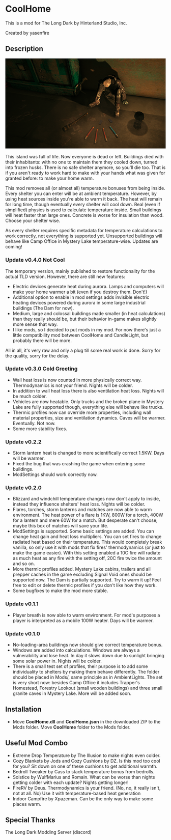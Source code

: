 # CoolHome
This is a mod for The Long Dark by Hinterland Studio, Inc.

Created by yasenfire

## Description

<img src="https://github.com/yasenfire/CoolHome/blob/main/Images/CoolHome.png"><br>

This island was full of life. Now everyone is dead or left. Buildings died with their inhabitants: with no one to maintain them they cooled down, turned into frozen husks. There is no safe shelter anymore, so you'll die too. That is if you aren't ready to work hard to make with your hands what was given for granted before: to make your home warm.

This mod removes all (or almost all) temperature bonuses from being inside. Every shelter you can enter will be at ambient temperature. However, by using heat sources inside you're able to warm it back. The heat will remain for long time, though eventually every shelter will cool down. Real (even if simplified) physics is used to calculate temperature inside. Small buildings will heat faster than large ones. Concrete is worse for insulation than wood. Choose your shelter wise.

As every shelter requires specific metadata for temperature calculations to work correctly, not everything is supported yet. Unsupported buildings will behave like Camp Office in Mystery Lake temperature-wise. Updates are coming!

### Update v0.4.0 Not Cool

The temporary version, mainly published to restore functionality for the actual TLD version. However, there are still new features:

- Electric devices generate heat during aurora. Lamps and computers will make your home warmer a bit (even if you destroy them. Don't!)
- Additional option to enable in mod settings adds invisible electric heating devices powered during aurora in some large industrial buildings (The Dam for now).
- Medium, large and colossal buildings made smaller (in heat calculations) than they really should be, but their behavior in-game makes slightly more sense that way.
- I like mods, so I decided to put mods in my mod. For now there's just a little compatibility mod between CoolHome and CandleLight, but probably there will be more.

All in all, it's very raw and only a plug till some real work is done. Sorry for the quality, sorry for the delay.

### Update v0.3.0 Cold Greeting

- Wall heat loss is now counted in more physically correct way. Thermodynamics is not your friend. Nights will be colder.
- In addition to wall heat loss there is also ventilation heat loss. Nights will be much colder.
- Vehicles are now heatable. Only trucks and the broken plane in Mystery Lake are fully supported though, everything else will behave like trucks.
- Thermic profiles now can override more properties, including wall material properties, size and ventilation dynamics. Caves will be warmer. Eventually. Not now.
- Some more stability fixes.

### Update v0.2.2

- Storm lantern heat is changed to more scientifically correct 1.5KW. Days will be warmer.
- Fixed the bug that was crashing the game when entering some buildings.
- ModSettings should work correctly now.

### Update v0.2.0

- Blizzard and windchill temperature changes now don't apply to inside, instead they influence shelters' heat loss. Nights will be colder.
- Flares, torches, storm lanterns and matches are now able to warm environment. The heat power of a flare is 1KW, 800W for a torch, 400W for a lantern and mere 60W for a match. But desperate can't choose; maybe this box of matches will save your life.
- ModSettings is supported. Some basic settings are added. You can change heat gain and heat loss multipliers. You can set fires to change radiated heat based on their temperature. This would completely break vanilla, so only use it with mods that fix fires' thermodynamics (or just to make the game easier). With this setting enabled a 10C fire will radiate as much heat as any fire with the setting off, 20C fire twice the amount and so on.
- More thermic profiles added. Mystery Lake cabins, trailers and all prepper caches in the game excluding Signal Void ones should be supported now. The Dam is partially supported. Try to warm it up! Feel free to edit or delete thermic profiles if you don't like how they work.
- Some bugfixes to make the mod more stable.

### Update v0.1.1

- Player breath is now able to warm environment. For mod's purposes a player is interpreted as a mobile 100W heater. Days will be warmer.

### Update v0.1.0

- No-loading-area buildings now should give correct temperature bonus.
- Windows are added into calculations. Windows are always a vulnerability and lose heat. In day it slows down due to sunlight bringing some solar power in. Nights will be colder.
- There is a small test set of profiles, their purpose is to add some individuality to shelters by making them behave differently. The folder should be placed in Mods/, same principle as in AmbientLights. The set is very short now: besides Camp Office it includes Trapper's Homestead, Forestry Lookout (small wooden buildings) and three small granite caves in Mystery Lake. More will be added soon.

## Installation
* Move **CoolHome.dll** and **CoolHome.json** in the downloaded ZIP to the Mods folder. Move **CoolHome** folder to the Mods folder.

## Useful Mod Combo

* Extreme Drop Temperature by The Illusion to make nights even colder.
* Cozy Blankets by Jods and Cozy Cushions by DZ. Is this mod too cool for you? Sit down on one of these cushions to get additional warmth.
* Bedroll Tweaker by Cass to stack temperature bonus from bedrolls.
* Solstice by WulfMarius and Romain. What can be worse than nights getting colder with each update? Nights getting longer!
* FireRV by Deus. Thermodynamics is your friend. (No, no, it really isn't, not at all. No) Use it with temperature-based heat generation
* Indoor Campfire by Xpazeman. Can be the only way to make some places warm.

## Special Thanks
The Long Dark Modding Server (discord)